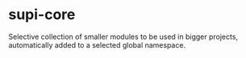 # supi-core
Selective collection of smaller modules to be used in bigger projects, automatically added to a selected global namespace.
